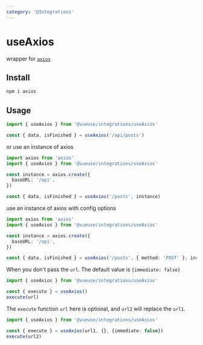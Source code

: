 ```yaml
---
category: '@Integrations'
---
```


# useAxios

wrapper for [`axios`](https://github.com/axios/axios)

## Install

```bash
npm i axios
```

## Usage

```ts
import { useAxios } from '@vueuse/integrations/useAxios'

const { data, isFinished } = useAxios('/api/posts')
```

or use an instance of axios

```ts
import axios from 'axios'
import { useAxios } from '@vueuse/integrations/useAxios'

const instance = axios.create({
  baseURL: '/api',
})

const { data, isFinished } = useAxios('/posts', instance)
```

use an instance of axios with config options

```ts
import axios from 'axios'
import { useAxios } from '@vueuse/integrations/useAxios'

const instance = axios.create({
  baseURL: '/api',
})

const { data, isFinished } = useAxios('/posts', { method: 'POST' }, instance)
```

When you don't pass the `url`. The default value is `{immediate: false}`
```ts
import { useAxios } from '@vueuse/integrations/useAxios'

const { execute } = useAxios()
execute(url)
```

The `execute` function `url` here is optional, and `url2` will replace the `url1`. 
```ts
import { useAxios } from '@vueuse/integrations/useAxios'

const { execute } = useAxios(url1, {}, {immediate: false})
execute(url2)
```
